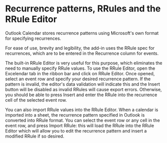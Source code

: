 # Recurrence patterns, RRules and the RRule Editor

Outlook Calendar stores recurrence patterns using Microsoft's own format for specifying recurrences.

For ease of use, brevity and legibility, the add-in uses the RRule spec for recurrences, which are to be entered in the Recurrence column for events. &#x20;

The built-in RRule Editor is very useful for this purpose, which eliminates the need to manually specify RRule values. To use the RRule Editor, open the Excelendar tab in the ribbon bar and click on RRule Editor. Once opened, select an event row and specify your desired recurrence pattern. If the pattern is invalid, the editor's data validation will indicate this and the Insert button will be disabled as invalid RRules will cause export errors. Otherwise, you should be able to press Insert and enter the RRule into the recurrence cell of the selected event row.

You can also import RRule values into the RRule Editor. When a calendar is imported into a sheet, the recurrence pattern specified in Outlook is converted into RRule format. You can select the event row or any cell in the event row, and press Import RRule: this will load the RRule into the RRule Editor which will allow you to edit the recurrence pattern and insert a modified RRule if so desired.
